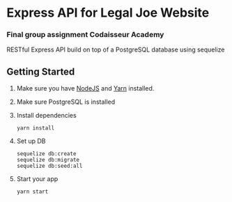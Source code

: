 # Express API for Legal Joe Website
### Final group assignment Codaisseur Academy

RESTful Express API build on top of a PostgreSQL database using sequelize

## Getting Started

1. Make sure you have [NodeJS](https://nodejs.org/) and [Yarn](https://yarnpkg.com/lang/en/) installed.
2. Make sure PostgreSQL is installed
3. Install dependencies

    ```
    yarn install
    ```
4. Set up DB
    ```
    sequelize db:create
    sequelize db:migrate
    sequelize db:seed:all
    ```
5. Start your app

    ```
    yarn start
    ```
